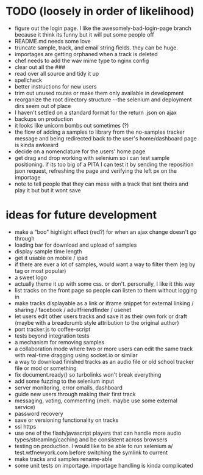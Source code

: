 # TODO (loosely in order of likelihood)
* figure out the login page. I like the awesomely-bad-login-page branch because
  it think its funny
  but it will put some people off
* README.md needs some love
* truncate sample, track, and email string fields. they can be huge.
* importages are getting orphaned when a track is deleted
* chef needs to add the wav mime type to nginx config
* clear out all the ###
* read over all source and tidy it up
* spellcheck
* better instructions for new users
* trim out unused routes or make them only available in development
* reorganize the root directory structure --the selenium and deployment dirs
  seem out of place
* I haven't settled on a standard format for the return .json on ajax
* backups on production
* it looks like unicorn bombs out sometimes (?)
* the flow of adding a samples to library from the no-samples tracker message
  and being redirected back to the user's
  home/dashboard page is kinda awkward
* decide on a nomenclature for the users' home page
* get drag and drop working with selenium so i can test sample positioning. if
  its too big of a PITA I can test
  it by sending the reposition json request, refreshing the page and verifying
  the left px on the importage
* note to tell people that they can mess with a track that isnt theirs and play
  it but but it wont save

# ideas for future development
* make a "boo" highlight effect (red?) for when an ajax change doesn't go through
* loading bar for download and upload of samples
* display sample time length
* get it usable on mobile / ipad
* if there are ever a lot of samples, would want a way to filter them
  (eg by tag or most popular)
* a sweet logo
* actually theme it up with some css. or don't. personally, I like it this way
* list tracks on the front page so people can listen to them without logging in
* make tracks displayable as a link or iframe snippet for external
  linking / sharing / facebook / adultfriendfinder / usenet
* let users edit other users tracks and save it as their own fork or draft
  (maybe with a breadcrumb style attribution to the original author)
* port tracker.js to coffee-script
* tests beyond integration tests
* a mechanism for removing samples
* a collaboration mode where two or more users can edit the same track with
  real-time dragging using socket.io or similar
* a way to download finished tracks as an audio file or old school tracker file
  or mod or something
* fix document.ready() so turbolinks won't break everything
* add some fuzzing to the selenium input
* server monitoring, error emails, dashboard
* guide new users through making their first track
* messaging, voting, commenting (meh. maybe use some external service)
* password recovery
* save or versioning functionality on tracks
* ssl https
* use one of the flash/javascript players that can handle more audio
  types/streaming/caching and be consistent across browsers
* testing on production. I would like to be able to run selenium a/
  test.wtfnewyork.com before switching the symlink to current
* make tracks and samples rename-able
* some unit tests on importage. importage handling is kinda complicated
